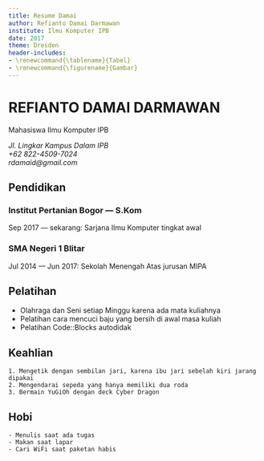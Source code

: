 ```yaml
---
title: Resume Damai
author: Refianto Damai Darmawan
institute: Ilmu Komputer IPB
date: 2017
theme: Dresden
header-includes:
- \renewcommand{\tablename}{Tabel}
- \renewcommand{\figurename}{Gambar}
---
```

# REFIANTO DAMAI DARMAWAN
Mahasiswa Ilmu Komputer IPB

_Jl. Lingkar Kampus Dalam IPB_\
_+62 822-4509-7024_\
_rdamaid@gmail.com_

## Pendidikan
### Institut Pertanian Bogor — S.Kom
Sep 2017 — sekarang: Sarjana Ilmu Komputer tingkat awal
### SMA Negeri 1 Blitar
Jul 2014 — Jun 2017: Sekolah Menengah Atas jurusan MIPA

## Pelatihan
+ Olahraga dan Seni setiap Minggu karena ada mata kuliahnya
+ Pelatihan cara mencuci baju yang bersih di awal masa kuliah
+ Pelatihan Code::Blocks autodidak

## Keahlian
    1. Mengetik dengan sembilan jari, karena ibu jari sebelah kiri jarang dipakai
    2. Mengendarai sepeda yang hanya memiliki dua roda
    3. Bermain YuGiOh dengan deck Cyber Dragon

## Hobi
    - Menulis saat ada tugas
    - Makan saat lapar
    - Cari WiFi saat paketan habis
